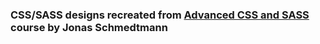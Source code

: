 ### CSS/SASS designs recreated from [Advanced CSS and SASS](https://www.udemy.com/advanced-css-and-sass/) course by Jonas Schmedtmann
